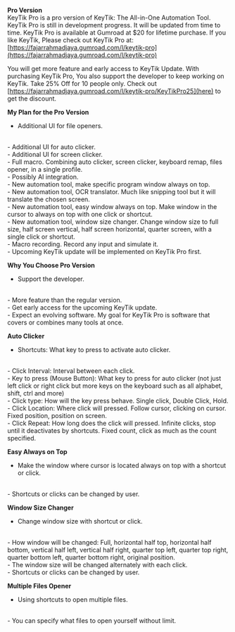 **Pro Version**
<br>
KeyTik Pro is a pro version of KeyTik: The All-in-One Automation Tool. KeyTik Pro is still in development progress. It will be updated from time to time. KeyTik Pro is available at Gumroad at $20 for lifetime purchase. If you like KeyTik, Please check out KeyTik Pro at: [https://fajarrahmadjaya.gumroad.com/l/keytik-pro](https://fajarrahmadjaya.gumroad.com/l/keytik-pro)

You will get more feature and early access to KeyTik Update. With purchasing KeyTik Pro, You also support the developer to keep working on KeyTik. Take 25% Off for 10 people only. Check out [https://fajarrahmadjaya.gumroad.com/l/keytik-pro/KeyTikPro25](here) to get the discount.

**My Plan for the Pro Version**
<br>
- Additional UI for file openers.
<br>
- Additional UI for auto clicker.
<br>
- Additional UI for screen clicker.
<br>
- Full macro. Combining auto clicker, screen clicker, keyboard remap, files opener, in a single profile.
<br>
- Possibly AI integration.
<br>
- New automation tool, make specific program window always on top.
<br>
- New automation tool, OCR translator. Much like snipping tool but it will translate the chosen screen.
<br>
- New automation tool, easy window always on top. Make window in the cursor to always on top with one click or shortcut.
<br>
- New automation tool, window size changer. Change window size to full size, half screen vertical, half screen horizontal, quarter screen, with a single click or shortcut.
<br>
- Macro recording. Record any input and simulate it.
<br>
- Upcoming KeyTik update will be implemented on KeyTik Pro first. 


**Why You Choose Pro Version**
<br>
- Support the developer.
<br>
- More feature than the regular version.
<br>
- Get early access for the upcoming KeyTik update.
<br>
- Expect an evolving software. My goal for KeyTik Pro is software that covers or combines many tools at once.

**Auto Clicker**
<br>
- Shortcuts: What key to press to activate auto clicker.
<br>
- Click Interval: Interval between each click.
<br>
- Key to press (Mouse Button): What key to press for auto clicker (not just left click or right click but more keys on the keyboard such as all alphabet, shift, ctrl and more)
<br>
- Click type: How will the key press behave. Single click, Double Click, Hold.
<br>
- Click Location: Where click will pressed. Follow cursor, clicking on cursor. Fixed position, position on screen.
<br>
- Click Repeat: How long does the click will pressed. Infinite clicks, stop until it deactivates by shortcuts. Fixed count, click as much as the count specified.

**Easy Always on Top**
<br>
- Make the window where cursor is located always on top with a shortcut or click.
<br>
- Shortcuts or clicks can be changed by user.

**Window Size Changer**
- Change window size with shortcut or click.
<br>
- How window will be changed: Full, horizontal half top, horizontal half bottom, vertical half left, vertical half right, quarter top left, quarter top right, quarter bottom left, quarter bottom right, original position.
<br>
- The window size will be changed alternately with each click.
<br>
- Shortcuts or clicks can be changed by user.

**Multiple Files Opener**
<br>
- Using shortcuts to open multiple files.
<br>
- You can specify what files to open yourself without limit.